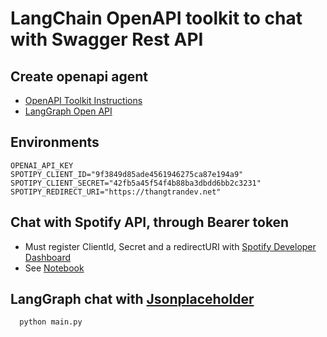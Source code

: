 # LangChain OpenAPI toolkit to chat with Swagger Rest API

## Create openapi agent

- [OpenAPI Toolkit Instructions](https://python.langchain.com/docs/integrations/tools/openapi/)
- [LangGraph Open API](https://python.langchain.com/api_reference/langchain/chains/langchain.chains.api.base.APIChain.html)

## Environments

```.env
OPENAI_API_KEY
SPOTIPY_CLIENT_ID="9f3849d85ade4561946275ca87e194a9"
SPOTIPY_CLIENT_SECRET="42fb5a45f54f4b88ba3dbdd6bb2c3231"
SPOTIPY_REDIRECT_URI="https://thangtrandev.net"
```

## Chat with Spotify API, through Bearer token

- Must register ClientId, Secret and a redirectURI with [Spotify Developer Dashboard](https://developer.spotify.com/dashboard)
- See [Notebook](./openapi.ipynb)

## LangGraph chat with [Jsonplaceholder](https://jsonplaceholder.typicode.com/)

```bash
  python main.py
```

